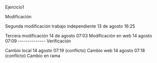 Ejercicio1

Modificación

Segunda modificación trabajo independiente 13 de agosto 16:25

Tercera modificación 14 de agosto 07:03
Modificación en web 14 agosto 07:09
-------------- Verificación

Cambio local 14 agosto 07:19 (conflicto)
Cambio web 14 agosto 07:18 (conflicto)
Cambio en rama